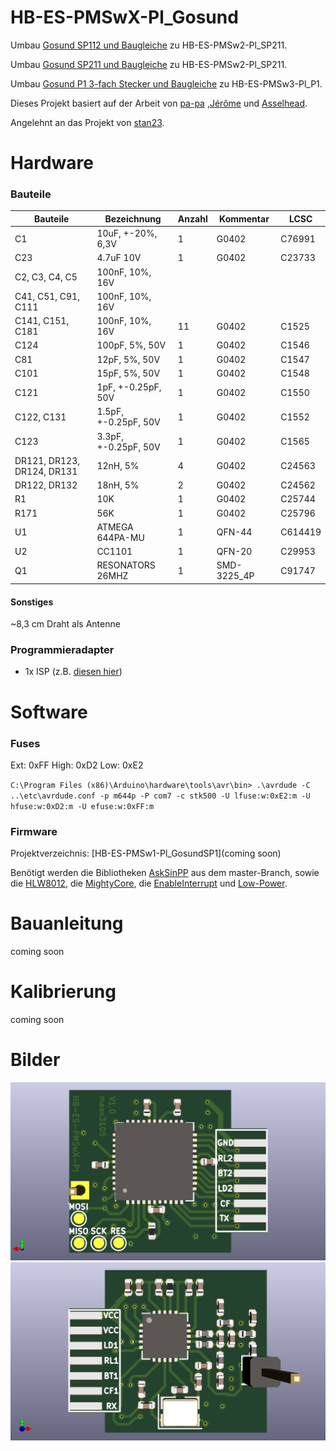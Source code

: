 # HB-ES-PMSwX-Pl_Gosund
Umbau [Gosund SP112 und Baugleiche](https://gosund-deutschland.de/Gosund-SP112-Zwischenstecker-mit-2-x-USB-Typ-F-Schuko-WiFi) zu HB-ES-PMSw2-Pl_SP211.

Umbau [Gosund SP211 und Baugleiche](https://de.gosund.com/products/gosund%E2%84%A2-smart-wlan-steckdose-sp211?spm=..product.header_1.1&spm_prev=..collection.collection_detail_1.1) zu HB-ES-PMSw2-Pl_SP211.

Umbau [Gosund P1 3-fach Stecker und Baugleiche](https://de.gosund.com/products/gosund%E2%84%A2-smart-wlan-steckdosenleiste-p1?spm=..collection.collection_detail_1.1&spm_prev=..collection.header_1.1) zu HB-ES-PMSw3-Pl_P1.

Dieses Projekt basiert auf der Arbeit von [pa-pa](https://github.com/pa-pa/AskSinPP) ,[Jérôme](https://github.com/jp112sdl/Beispiel_AskSinPP) und [Asselhead](https://github.com/Asselhead/Arduino-Pro-Mini-RF).

Angelehnt an das Projekt von [stan23](https://github.com/stan23/HM-ES-PMSw1-Pl_GosundSP1).


# Hardware

### Bauteile

Bauteile                   | Bezeichnung          | Anzahl | Kommentar   | LCSC   |
-------------------------- | -------------------- | ------ | ----------- | ------ |
C1                         | 10uF, +-20%, 6,3V    |   1    | G0402       | C76991 |
C23                        | 4.7uF 10V            |   1    | G0402       | C23733 |
C2, C3, C4, C5             | 100nF, 10%, 16V      |        |             |        |
C41, C51, C91, C111        | 100nF, 10%, 16V      |        |             |        |
C141, C151, C181           | 100nF, 10%, 16V      |   11   | G0402       | C1525  |
C124                       | 100pF, 5%, 50V       |   1    | G0402       | C1546  |
C81                        | 12pF, 5%, 50V        |   1    | G0402       | C1547  |
C101                       | 15pF, 5%, 50V        |   1    | G0402       | C1548  |
C121                       | 1pF, +-0.25pF, 50V   |   1    | G0402       | C1550  |
C122, C131                 | 1.5pF, +-0.25pF, 50V |   1    | G0402       | C1552  |
C123                       | 3.3pF, +-0.25pF, 50V |   1    | G0402       | C1565  |
DR121, DR123, DR124, DR131 | 12nH, 5%             |   4    | G0402       | C24563 |
DR122, DR132               | 18nH, 5%             |   2    | G0402       | C24562 |
R1                         | 10K                  |   1    | G0402       | C25744 |
R171                       | 56K                  |   1    | G0402       | C25796 |
U1                         | ATMEGA 644PA-MU      |   1    | QFN-44      | C614419|
U2                         | CC1101               |   1    | QFN-20      | C29953 |
Q1                         | RESONATORS 26MHZ     |   1    | SMD-3225_4P | C91747 |



#### Sonstiges

~8,3 cm Draht als Antenne

### Programmieradapter
- 1x ISP (z.B. [diesen hier](https://www.diamex.de/dxshop/USB-ISP-Programmer-fuer-Atmel-AVR-Rev2))


# Software

### Fuses
Ext:  0xFF
High: 0xD2
Low:  0xE2

`C:\Program Files (x86)\Arduino\hardware\tools\avr\bin> .\avrdude -C ..\etc\avrdude.conf -p m644p -P com7 -c stk500 -U lfuse:w:0xE2:m -U hfuse:w:0xD2:m -U efuse:w:0xFF:m`


### Firmware

Projektverzeichnis: [HB-ES-PMSw1-Pl_GosundSP1](coming soon)

Benötigt werden die Bibliotheken [AskSinPP](https://github.com/pa-pa/AskSinPP) aus dem master-Branch, sowie die [HLW8012](https://github.com/xoseperez/hlw8012), die [MightyCore](https://github.com/MCUdude/MightyCore), die [EnableInterrupt](https://github.com/GreyGnome/EnableInterrupt) und [Low-Power](https://github.com/rocketscream/Low-Power).


# Bauanleitung

coming soon


# Kalibrierung

coming soon


# Bilder
![Vorderseite](https://github.com/maxx3105/HB-ES-PMSwX-Pl_Gosund/blob/main/HB-ES-PMSwX-Pl_Gosund_Top.png)
![Rückseite](https://github.com/maxx3105/HB-ES-PMSwX-Pl_Gosund/blob/main/HB-ES-PMSwX-Pl_Gosund_Bottom.png)
